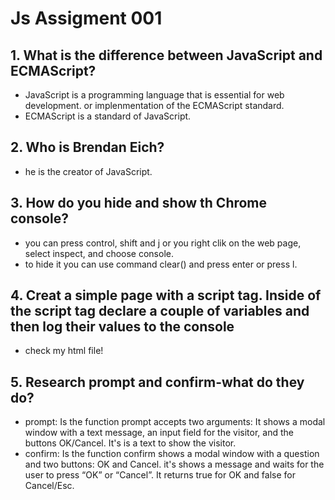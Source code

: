# Js Assigment 001
## 1. What is the difference between JavaScript and ECMAScript?
- JavaScript is a programming language that is essential for web development. or implenmentation of the ECMAScript standard.
- ECMAScript is a standard of JavaScript.
## 2. Who is Brendan Eich?
- he is the creator of JavaScript.
## 3. How do you hide and show th Chrome console?
- you can press control, shift and j or you right clik on the web page, select inspect, and choose console.
- to hide it you can use command clear() and press enter or press l.
## 4. Creat a simple page with a script tag. Inside of the script tag declare a couple of variables and then log their values to the console
- check my html file!
## 5. Research prompt and confirm-what do they do?
- prompt: Is the function prompt accepts two arguments: It shows a modal window with a text message, an input field for the visitor, and the buttons OK/Cancel. It's is a text to show the visitor.
- confirm: Is the function confirm shows a modal window with a question and two buttons: OK and Cancel. it's shows a message and waits for the user to press “OK” or “Cancel”. It returns true for OK and false for Cancel/Esc.
